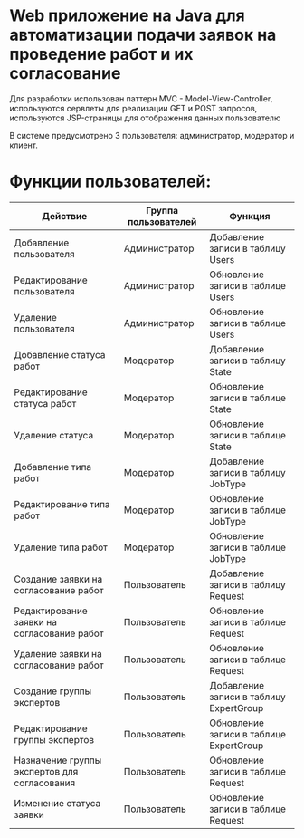 # Web приложение на Java для автоматизации подачи заявок на проведение работ и их согласование
Для разработки использован паттерн MVC - Model-View-Controller,
используются сервлеты для реализации GET и POST запросов,
используются JSP-страницы для отображения данных пользователю

В системе предусмотрено 3 пользователя: администратор, модератор и клиент.
# Функции пользователей:

Действие | Группа пользователей | Функция
--- | --- | --- 
Добавление пользователя | Администратор | Добавление записи в таблицу Users
Редактирование пользователя | Администратор | Обновление записи в таблице Users
Удаление пользователя |	Администратор |	Обновление записи в таблице Users
Добавление статуса работ |	Модератор |	Добавление записи в таблицу State
Редактирование статуса работ |	Модератор	| Обновление записи в таблице State
Удаление статуса	| Модератор	| Обновление записи в таблице State
Добавление типа работ |	Модератор	| Добавление записи в таблицу JobType
Редактирование типа работ	| Модератор	| Обновление записи в таблице JobType
Удаление типа работ	| Модератор	| Обновление записи в таблице JobType
Создание заявки на согласование работ	| Пользователь	| Добавление записи в таблицу Request
Редактирование заявки на согласование работ |	Пользователь | Обновление записи в таблице Request
Удаление заявки на согласование работ |	Пользователь | Обновление записи в таблице Request
Создание группы экспертов	| Пользователь	| Добавление записи в таблицу ExpertGroup
Редактирование группы экспертов	| Пользователь | Обновление записи в таблице ExpertGroup
Назначение группы экспертов для согласования |	Пользователь	| Обновление записи в таблице Request
Изменение статуса заявки |	Пользователь	| Обновление записи в таблице Request
